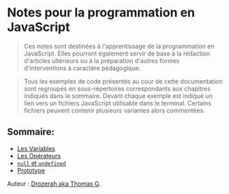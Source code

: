 # Notes pour la programmation en JavaScript

> Ces notes sont destinées à l'apprentissage de la programmation en JavaScript. Elles pourront également servir de base à la rédaction d'articles ultérieurs ou à la préparation d'autres formes d'interventions à caractère pédagogique.

> Tous les exemples de code présentés au cour de cette documentation sont regroupés en sous-répertoires correspondants aux chapitres indiqués dans le sommaire. Devant chaque exemple est indiqué un lien vers un fichiers JavaScript utilisable dans le terminal. Certains fichiers peuvent contenir plusieurs variantes alors commentées.


## Sommaire:

- [Les Variables](./operateurs/README.md)
- [Les Opérateurs](./variables/README.md)
- [`null` et `undefined`](./null_et_undefined/README.md)
- [Prototype](./prototype)


Auteur : [Drozerah aka Thomas G](https://github.com/Drozerah).